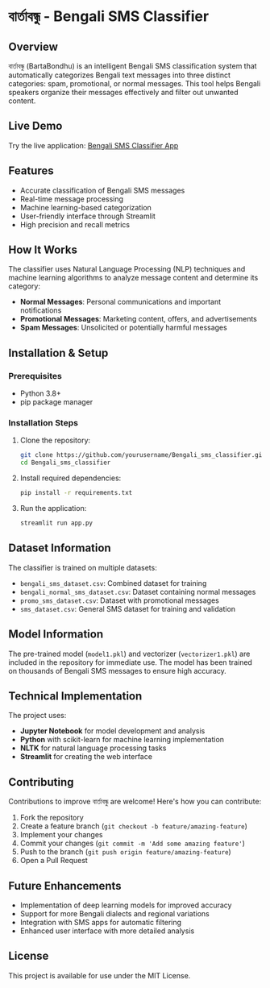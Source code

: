# বার্তাবন্ধু - Bengali SMS Classifier

## Overview
বার্তাবন্ধু (BartaBondhu) is an intelligent Bengali SMS classification system that automatically categorizes Bengali text messages into three distinct categories: spam, promotional, or normal messages. This tool helps Bengali speakers organize their messages effectively and filter out unwanted content.

## Live Demo
Try the live application: [Bengali SMS Classifier App](https://bengalismsclassifier.streamlit.app/)

## Features
-  Accurate classification of Bengali SMS messages
-  Real-time message processing
-  Machine learning-based categorization
-  User-friendly interface through Streamlit
-  High precision and recall metrics

## How It Works
The classifier uses Natural Language Processing (NLP) techniques and machine learning algorithms to analyze message content and determine its category:
- **Normal Messages**: Personal communications and important notifications
- **Promotional Messages**: Marketing content, offers, and advertisements
- **Spam Messages**: Unsolicited or potentially harmful messages

## Installation & Setup

### Prerequisites
- Python 3.8+
- pip package manager

### Installation Steps
1. Clone the repository:
   ```bash
   git clone https://github.com/yourusername/Bengali_sms_classifier.git
   cd Bengali_sms_classifier
   ```

2. Install required dependencies:
   ```bash
   pip install -r requirements.txt
   ```

3. Run the application:
   ```bash
   streamlit run app.py
   ```

## Dataset Information
The classifier is trained on multiple datasets:
- `bengali_sms_dataset.csv`: Combined dataset for training
- `bengali_normal_sms_dataset.csv`: Dataset containing normal messages
- `promo_sms_dataset.csv`: Dataset with promotional messages
- `sms_dataset.csv`: General SMS dataset for training and validation

## Model Information
The pre-trained model (`model1.pkl`) and vectorizer (`vectorizer1.pkl`) are included in the repository for immediate use. The model has been trained on thousands of Bengali SMS messages to ensure high accuracy.

## Technical Implementation
The project uses:
- **Jupyter Notebook** for model development and analysis
- **Python** with scikit-learn for machine learning implementation
- **NLTK** for natural language processing tasks
- **Streamlit** for creating the web interface

## Contributing
Contributions to improve বার্তাবন্ধু are welcome! Here's how you can contribute:

1. Fork the repository
2. Create a feature branch (`git checkout -b feature/amazing-feature`)
3. Implement your changes
4. Commit your changes (`git commit -m 'Add some amazing feature'`)
5. Push to the branch (`git push origin feature/amazing-feature`)
6. Open a Pull Request

## Future Enhancements
- Implementation of deep learning models for improved accuracy
- Support for more Bengali dialects and regional variations
- Integration with SMS apps for automatic filtering
- Enhanced user interface with more detailed analysis

## License
This project is available for use under the MIT License.

